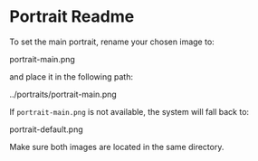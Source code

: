 # Portrait Readme

To set the main portrait, rename your chosen image to:

portrait-main.png


and place it in the following path:

../portraits/portrait-main.png


If `portrait-main.png` is not available, the system will fall back to:

portrait-default.png


Make sure both images are located in the same directory.
